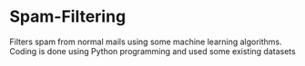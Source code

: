# Spam-Filtering
Filters spam from normal mails using some machine learning algorithms. Coding is done using Python programming and used some existing datasets

